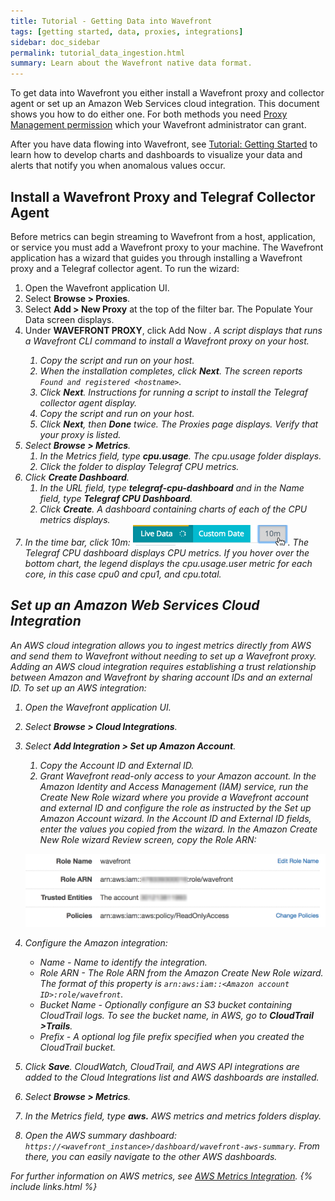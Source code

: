 ```yaml
---
title: Tutorial - Getting Data into Wavefront
tags: [getting started, data, proxies, integrations]
sidebar: doc_sidebar
permalink: tutorial_data_ingestion.html
summary: Learn about the Wavefront native data format.
---
```


To get data into Wavefront you either install a Wavefront proxy and collector agent or set up an Amazon Web Services cloud integration. This document shows you how to do either one.  For both methods you need [Proxy Management permission](permissions_overview) which your Wavefront administrator can grant.
 
After you have data flowing into Wavefront, see [Tutorial: Getting Started](tutorial_getting_started) to learn how to develop charts and dashboards to visualize your data and alerts that notify you when anomalous values occur.

## Install a Wavefront Proxy and Telegraf Collector Agent
Before metrics can begin streaming to Wavefront from a host, application, or service you must add a Wavefront proxy to your machine. The Wavefront application has a wizard that guides you through installing a Wavefront proxy and a Telegraf collector agent. To run the wizard:
 
 1. Open the Wavefront application UI.
 1. Select **Browse > Proxies**.
 1. Select **Add > New Proxy** at the top of the filter bar. The Populate Your Data screen displays.
 1. Under **WAVEFRONT PROXY**, click Add Now <i class="fa fa-arrow-right"/>. A script displays that runs a Wavefront CLI command to install a Wavefront proxy on your host.
    1. Copy the script and run on your host.
    1. When the installation completes, click **Next**. The screen reports `Found and registered <hostname>`.
    1. Click **Next**. Instructions for running a script to install the Telegraf collector agent display.
    1. Copy the script and run on your host.
    1. Click **Next**, then **Done** twice. The Proxies page displays. Verify that your proxy is listed.
 1. Select **Browse > Metrics**.
    1. In the Metrics field, type **cpu.usage**. The cpu.usage folder displays.
    1. Click the folder to display Telegraf CPU metrics.
 1. Click **Create Dashboard**.
    1. In the URL field, type **telegraf-cpu-dashboard** and in the Name field, type **Telegraf CPU Dashboard**.
    1. Click **Create**. A dashboard containing charts of each of the CPU metrics displays.
 1. In the time bar, click 10m: ![10m](images/10m.png#inline). The Telegraf CPU dashboard displays CPU metrics. If you hover over the bottom chart, the legend displays the cpu.usage.user metric for each core, in this case cpu0 and cpu1, and cpu.total.

## Set up an Amazon Web Services Cloud Integration
An AWS cloud integration allows you to ingest metrics directly from AWS and send them to Wavefront without needing to set up a Wavefront proxy.  Adding an AWS cloud integration requires establishing a trust relationship between Amazon and Wavefront by sharing account IDs and an external ID. To set up an AWS integration:
 
 1. Open the Wavefront application UI.
 1. Select **Browse > Cloud Integrations**.
 1. Select **Add Integration > Set up Amazon Account**.
    1. Copy the Account ID and External ID.
    1. Grant Wavefront read-only access to your Amazon account. In the Amazon Identity and Access Management (IAM) service, run the Create New Role wizard where you provide a Wavefront account and external ID and configure the role as instructed by the Set up Amazon Account wizard. In the Account ID and External ID fields, enter the values you copied from the wizard. In the Amazon Create New Role wizard Review screen, copy the Role ARN:

    ![role arn](images/role_arn.png)
 1. Configure the Amazon integration:
    - Name - Name to identify the integration.
    - Role ARN - The Role ARN from the Amazon Create New Role wizard. The format of this property is `arn:aws:iam::<Amazon account ID>:role/wavefront`.
    - Bucket Name - Optionally configure an S3 bucket containing CloudTrail logs. To see the bucket name, in AWS, go to **CloudTrail >Trails**.
    - Prefix - A optional log file prefix specified when you created the CloudTrail bucket.
  1. Click **Save**. CloudWatch, CloudTrail, and AWS API integrations are added to the Cloud Integrations list and AWS dashboards are installed.
  1. Select **Browse > Metrics**.
  1. In the Metrics field, type **aws.** AWS metrics and metrics folders display.
  1. Open the AWS summary dashboard: `https://<wavefront_instance>/dashboard/wavefront-aws-summary`. From there, you can easily navigate to the other AWS dashboards.

For further information on AWS metrics, see [AWS Metrics Integration](integrations_aws_metrics).
{% include links.html %}